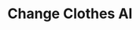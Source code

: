 ---
title: Change Clothes AI
emoji: 👚
colorFrom: yellow
colorTo: red
sdk: gradio
sdk_version: 4.36.1
app_file: app.py
pinned: false
license: cc-by-nc-sa-4.0
short_description: AI Clothes Changer Online
---